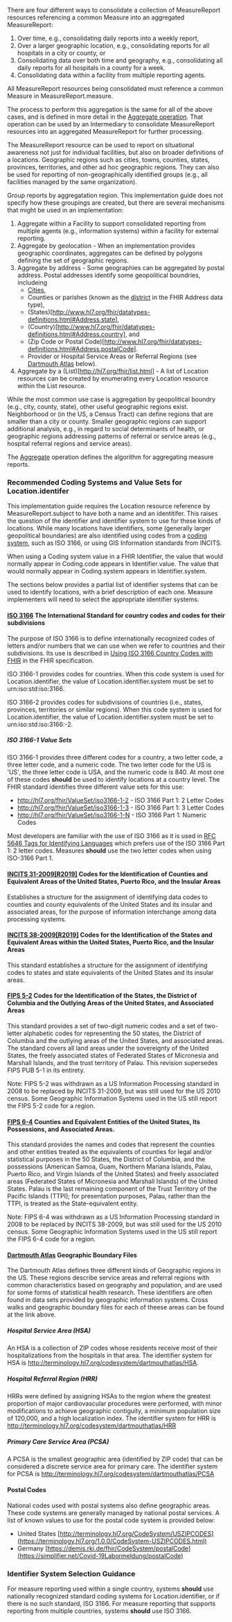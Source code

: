There are four different ways to consolidate a collection of MeasureReport resources referencing a common Measure into an aggregated MeasureReport:
1. Over time, e.g., consolidating daily reports into a weekly report,
2. Over a larger geographic location, e.g., consolidating reports for all hospitals in a city or county, or
3. Consolidating data over both time and geography, e.g., consolidating all daily reports for all hospitals in a county for a week.
4. Consolidating data within a facility from multiple reporting agents.

All MeasureReport resources being consolidated must reference a common Measure in MeasureReport.measure.

The process to perform this aggregation is the same for all of the above cases, and is defined in more detail in the
[Aggregate operation](http://hl7.org/fhir/us/saner/OperationDefinition-Measure-aggregate.html). That operation
can be used by an Intermediary to consolidate MeasureReport resources into an aggregated MeasureReport for further processing.

The MeasureReport resource can be used to report on situational awareness not just for individual facilities,
but also on broader definitions of a locations. Geographic regions such as cities, towns, counties, states,
provinces, territories, and other ad hoc geographic regions. They can also be used for reporting of non-geographically
identified groups (e.g., all facilities managed by the same organization).

Group reports by aggregatation region. This implementation guide does not specify how these groupings are created, but there are several mechanisms
that might be used in an implementation:

1. Aggregate within a Facility to support consolidated reporting from multiple agents (e.g., information systems) within a facility for external reporting.
2. Aggregate by geolocation - When an implementation provides geographic coordinates, aggregates can be defined by polygons defining the set of geographic regions.
3. Aggregate by address - Some geographies can be aggregated by postal address.  Postal addresses identify some geopolitical boundries, includeing
   * [Cities](http://www.hl7.org/fhir/datatypes-definitions.html#Address.city),
   * Counties or parishes (known as the [district](http://www.hl7.org/fhir/datatypes-definitions.html#Address.district) in the FHIR Address data type),
   * (States)[http://www.hl7.org/fhir/datatypes-definitions.html#Address.state],
   * (Country)[http://www.hl7.org/fhir/datatypes-definitions.html#Address.country], and
   * (Zip Code or Postal Code)[http://www.hl7.org/fhir/datatypes-definitions.html#Address.postalCode].
   * Provider or Hospital Service Areas or Referral Regions (see [Dartmouth Atlas](#dartmouth) below).
4. Aggregate by a (List)[http://hl7.org/fhir/list.html] - A list of Location resources can be created by enumerating every Location resource within the List resource.

While the most common use case is aggregation by geopolitical boundry (e.g., city, county, state), other useful geographic regions exist. Neighborhood or (in the
US, a Census Tract) can define regions that are smaller than a city or county. Smaller geographic regions can support additional analysis, e.g., in regard to
social determinants of health, or geographic regions addressing patterns of referral or service areas (e.g., hospital referral regions and service areas).

The [Aggregate](OperationDefinition-Measure-aggregate.html) operation defines the algorithm for aggregating measure reports.

### Recommended Coding Systems and Value Sets for Location.identifer
This implementation guide requires the Location resource reference by MeasureReport.subject to have both a name and an identitifer. This raises the question of
the identifier and identifier system to use for these kinds of locations. While many locations have identifiers, some (generally larger geopolitical boundaries) are
also identified using codes from a [coding system](https://www.hl7.org/fhir/R4/codesystem.html), such as ISO 3166, or using GIS Information standards from INCITS.

When using a Coding system value in a FHIR Identifier, the value that would normally appear in Coding.code appears in Identifier.value.
The value that would normally appear in Coding.system appears in Identifier.system.

The sections below provides a partial list of identifier systems that can be used to identify locations, with a brief description of each one.  Measure
implementers will need to select the appropriate identifier systems.

#### [ISO 3166](https://www.iso.org/iso-3166-country-codes.html) The International Standard for country codes and codes for their subdivisions
The purpose of ISO 3166 is to define internationally recognized codes of letters and/or numbers that we can use when we refer to countries and their subdivisions.  Its use
is described in [Using ISO 3166 Country Codes with FHIR](https://hl7.org/fhir/iso3166.html) in the FHIR specification.

ISO 3166-1 provides codes for countries. When this code system is used for Location.identifier, the value of Location.identifier.system
must be set to urn:iso:std:iso:3166.

ISO 3166-2 provides codes for subdivisions of countries (i.e., states, provinces, territories or similar regions). When this code system is used for
Location.identifier, the value of Location.identifier.system must be set to urn:iso:std:iso:3166:-2.

##### ISO 3166-1 Value Sets
ISO 3166-1 provides three different codes for a country, a two letter code, a three letter code, and a numeric code. The two letter code for the US is 'US', the
three letter code is USA, and the numeric code is 840.  At most one of these codes **should** be used to identify locations at a country level.  The FHIR standard identifies
three different value sets for this use:

* http://hl7.org/fhir/ValueSet/iso3166-1-2 - ISO 3166 Part 1: 2 Letter Codes
* http://hl7.org/fhir/ValueSet/iso3166-1-3 - ISO 3166 Part 1: 3 Letter Codes
* http://hl7.org/fhir/ValueSet/iso3166-1-N - ISO 3166 Part 1: Numeric Codes

Most developers are familiar with the use of ISO 3166 as it is used in [RFC 5646 Tags for Identifying Languages](https://www.ietf.org/rfc/rfc5646.html) which prefers
use of the ISO 3166 Part 1: 2 letter codes.  Measures **should** use the two letter codes when using ISO-3166 Part 1.

#### [INCITS 31-2009[R2019]](https://standards.incits.org/apps/group_public/project/details.php?project_id=2398) Codes for the Identification of Counties and Equivalent Areas of the United States, Puerto Rico, and the Insular Areas
Establishes a structure for the assignment of identifying data codes to counties and county equivalents of the United States and its insular and associated areas,
for the purpose of information interchange among data processing systems.

#### [INCITS 38-2009[R2019]](https://standards.incits.org/apps/group_public/project/details.php?project_id=2399) Codes for the Identification of the States and Equivalent Areas within the United States, Puerto Rico, and the Insular Areas

This standard establishes a structure for the assignment of identifying codes to states and state equivalents of the United States and its insular areas.

#### [FIPS 5-2](https://web.archive.org/web/20090705054444/http://www.itl.nist.gov/fipspubs/fip5-2.htm) Codes for the Identification of the States, the District of Columbia and the Outlying Areas of the United States, and Associated Areas

This standard provides a set of two-digit numeric codes and a set of two-letter alphabetic codes for representing the 50 states, the District of Columbia
and the outlying areas of the United States, and associated areas. The standard covers all land areas under the sovereignty of the United States, the freely
associated states of Federated States of Micronesia and Marshall Islands, and the trust territory of Palau. This revision supersedes FIPS PUB 5-1 in its entirety.

Note: FIPS 5-2 was withdrawn as a US Information Processing standard in 2008 to be replaced by INCITS 31-2009, but was still used for the US 2010 census. Some Geographic
Information Systems used in the US still report the FIPS 5-2 code for a region.

#### [FIPS 6-4](https://web.archive.org/web/20090713035743/http://www.itl.nist.gov/fipspubs/fip6-4.htm) Counties and Equivalent Entities of the United States, Its Possessions, and Associated Areas.

This standard provides the names and codes that represent the counties and other entities treated as the equivalents of counties for legal and/or statistical
purposes in the 50 States, the District of Columbia, and the possessions (American Samoa, Guam, Northern Mariana Islands, Palau, Puerto Rico, and Virgin
Islands of the United States) and freely associated areas (Federated States of Micronesia and Marshall Islands) of the United States. Palau is the last
remaining component of the Trust Territory of the Pacific Islands (TTPI); for presentation purposes, Palau, rather than the TTPI, is treated as the
State-equivalent entity.

Note: FIPS 6-4 was withdrawn as a US Information Processing standard in 2008 to be replaced by INCITS 38-2009, but was still used for the US 2010 census. Some Geographic
Information Systems used in the US still report the FIPS 6-4 code for a region.

<span id='dartmouth'> </span>
#### [Dartmouth Atlas](https://atlasdata.dartmouth.edu/static/supp_research_data) Geographic Boundary Files
The Dartmouth Atlas defines three different kinds of Geographic regions in the US. These regions describe service areas and referral regions with common characteristics
based on geography and population, and are used for some forms of statistical health research. These identifiers are often found in data sets provided by geographic
information systems. Cross walks and geographic boundary files for each of theese areas can be found at the link above.

##### Hospital Service Area (HSA)
An HSA is a collection of ZIP codes whose residents receive most of their hospitalizations from the hospitals in that area.
The identifier system for HSA is http://terminology.hl7.org/codesystem/dartmouthatlas/HSA.

##### Hospital Referral Region (HRR)
HRRs were defined by assigning HSAs to the region where the greatest proportion of major cardiovascular procedures were performed,
with minor modifications to achieve geographic contiguity, a minimum population size of 120,000, and a high localization index.
The identifier system for HRR is http://terminology.hl7.org/codesystem/dartmouthatlas/HRR

##### Primary Care Service Area (PCSA)
A PCSA is the smallest geographic area (identified by ZIP code) that can be considered a discrete service area for primary care.
The identifier system for PCSA is http://terminology.hl7.org/codesystem/dartmouthatlas/PCSA

#### Postal Codes
National codes used with postal systems also define geographic areas. These code systems are generally managed by national postal services.
A list of known values to use for the postal code system is provided below:

* United States [http://terminology.hl7.org/CodeSystem/USZIPCODES](https://terminology.hl7.org/1.0.0/CodeSystem-USZIPCODES.html)
* Germany [https://demis.rki.de/fhir/CodeSystem/postalCode](https://simplifier.net/Covid-19Labormeldung/postalCode)

### Identifier System Selection Guidance
For measure reporting used within a single country, systems **should** use nationally recognized standard coding systems for Location.identifier,
or if there is no such standard, ISO 3166. For measure reporting that supports reporting from multiple countries, systems **should** use ISO 3166.





